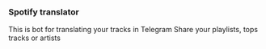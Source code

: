 ### Spotify translator

This is bot for translating your tracks in Telegram
Share your playlists, tops tracks or artists
 
